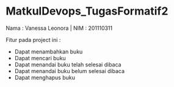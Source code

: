 # MatkulDevops_TugasFormatif2

Nama : Vanessa Leonora | NIM : 201110311

Fitur pada project ini :
- Dapat menambahkan buku
- Dapat mencari buku
- Dapat menandai buku telah selesai dibaca
- Dapat menandai buku belum selesai dibaca
- Dapat menghapus buku
